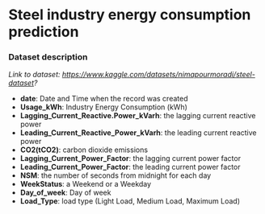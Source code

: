 # Steel industry energy consumption prediction


### Dataset description 

*Link to dataset: https://www.kaggle.com/datasets/nimapourmoradi/steel-dataset?*

- **date**: Date and Time when the record was created
- **Usage_kWh**: Industry Energy Consumption (kWh)
- **Lagging_Current_Reactive.Power_kVarh**: the lagging current reactive power
- **Leading_Current_Reactive_Power_kVarh**: the leading current reactive power
- **CO2(tCO2)**: carbon dioxide emissions
- **Lagging_Current_Power_Factor**: the lagging current power factor
- **Leading_Current_Power_Factor**: the leading current power factor
- **NSM**: the number of seconds from midnight for each day
- **WeekStatus**: a Weekend or a Weekday
- **Day_of_week**: Day of week
- **Load_Type**: load type (Light Load, Medium Load, Maximum Load)
